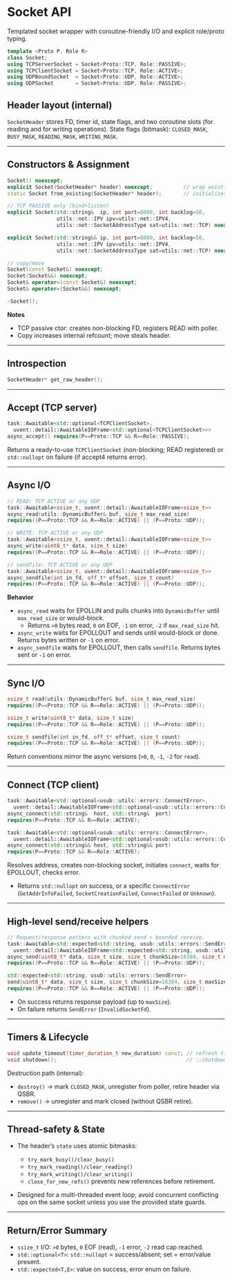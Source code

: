 # Socket API

Templated socket wrapper with coroutine-friendly I/O and explicit role/proto typing.

```cpp
template <Proto P, Role R>
class Socket;
using TCPServerSocket = Socket<Proto::TCP, Role::PASSIVE>;
using TCPClientSocket = Socket<Proto::TCP, Role::ACTIVE>;
using UDPBoundSocket  = Socket<Proto::UDP, Role::ACTIVE>;
using UDPSocket       = Socket<Proto::UDP, Role::PASSIVE>;
````

## Header layout (internal)

`SocketHeader` stores FD, timer id, state flags, and two coroutine slots (for reading and for writing operations).
State flags (bitmask): `CLOSED_MASK`, `BUSY_MASK`, `READING_MASK`, `WRITING_MASK`.

---

## Constructors & Assignment

```cpp
Socket() noexcept;
explicit Socket(SocketHeader* header) noexcept;          // wrap existing header (no FD dup)
static Socket from_existing(SocketHeader* header);       // initializes refcount state

// TCP PASSIVE only (bind+listen)
explicit Socket(std::string&  ip, int port=8080, int backlog=50,
                utils::net::IPV ipv=utils::net::IPV4,
                utils::net::SocketAddressType sat=utils::net::TCP) noexcept requires(P==Proto::TCP && R==Role::PASSIVE);

explicit Socket(std::string&& ip, int port=8080, int backlog=50,
                utils::net::IPV ipv=utils::net::IPV4,
                utils::net::SocketAddressType sat=utils::net::TCP) noexcept requires(P==Proto::TCP && R==Role::PASSIVE);

// copy/move
Socket(const Socket&) noexcept;
Socket(Socket&&) noexcept;
Socket& operator=(const Socket&) noexcept;
Socket& operator=(Socket&&) noexcept;

~Socket();
```

**Notes**

* TCP passive ctor: creates non-blocking FD, registers READ with poller.
* Copy increases internal refcount; move steals header.

---

## Introspection

```cpp
SocketHeader* get_raw_header();
```

---

## Accept (TCP server)

```cpp
task::Awaitable<std::optional<TCPClientSocket>,
  uvent::detail::AwaitableIOFrame<std::optional<TCPClientSocket>>>
async_accept() requires(P==Proto::TCP && R==Role::PASSIVE);
```

Returns a ready-to-use `TCPClientSocket` (non-blocking; READ registered) or `std::nullopt` on failure (if accept4 returns error).

---

## Async I/O

```cpp
// READ: TCP ACTIVE or any UDP
task::Awaitable<ssize_t, uvent::detail::AwaitableIOFrame<ssize_t>>
async_read(utils::DynamicBuffer& buf, size_t max_read_size)
requires((P==Proto::TCP && R==Role::ACTIVE) || (P==Proto::UDP));

// WRITE: TCP ACTIVE or any UDP
task::Awaitable<ssize_t, uvent::detail::AwaitableIOFrame<ssize_t>>
async_write(uint8_t* data, size_t size)
requires((P==Proto::TCP && R==Role::ACTIVE) || (P==Proto::UDP));

// sendfile: TCP ACTIVE or any UDP
task::Awaitable<ssize_t, uvent::detail::AwaitableIOFrame<ssize_t>>
async_sendfile(int in_fd, off_t* offset, size_t count)
requires((P==Proto::TCP && R==Role::ACTIVE) || (P==Proto::UDP));
```

**Behavior**

* `async_read` waits for EPOLLIN and pulls chunks into `DynamicBuffer` until `max_read_size` or would-block.
    * Returns `>0` bytes read, `0` on EOF, `-1` on error, `-2` if `max_read_size` hit.
* `async_write` waits for EPOLLOUT and sends until would-block or done. Returns bytes written or `-1` on error.
* `async_sendfile` waits for EPOLLOUT, then calls `sendfile`. Returns bytes sent or `-1` on error.

---

## Sync I/O

```cpp
ssize_t read(utils::DynamicBuffer& buf, size_t max_read_size)
requires((P==Proto::TCP && R==Role::ACTIVE) || (P==Proto::UDP));

ssize_t write(uint8_t* data, size_t size)
requires((P==Proto::TCP && R==Role::ACTIVE) || (P==Proto::UDP));

ssize_t sendfile(int in_fd, off_t* offset, size_t count)
requires((P==Proto::TCP && R==Role::ACTIVE) || (P==Proto::UDP));
```

Return conventions mirror the async versions (`>0`, `0`, `-1`, `-2` for `read`).

---

## Connect (TCP client)

```cpp
task::Awaitable<std::optional<usub::utils::errors::ConnectError>,
  uvent::detail::AwaitableIOFrame<std::optional<usub::utils::errors::ConnectError>>>
async_connect(std::string&  host, std::string&  port)
requires(P==Proto::TCP && R==Role::ACTIVE);

task::Awaitable<std::optional<usub::utils::errors::ConnectError>,
  uvent::detail::AwaitableIOFrame<std::optional<usub::utils::errors::ConnectError>>>
async_connect(std::string&& host, std::string&& port)
requires(P==Proto::TCP && R==Role::ACTIVE);
```

Resolves address, creates non-blocking socket, initiates `connect`, waits for EPOLLOUT, checks error.
* Returns `std::nullopt` on success, or a specific `ConnectError` (`GetAddrInfoFailed`, `SocketCreationFailed`, `ConnectFailed` or `Unknown`).

---

## High-level send/receive helpers

```cpp
// Request/response pattern with chunked send + bounded receive.
task::Awaitable<std::expected<std::string, usub::utils::errors::SendError>,
  uvent::detail::AwaitableIOFrame<std::expected<std::string, usub::utils::errors::SendError>>>
async_send(uint8_t* data, size_t size, size_t chunkSize=16384, size_t maxSize=65536)
requires((P==Proto::TCP && R==Role::ACTIVE) || (P==Proto::UDP));

std::expected<std::string, usub::utils::errors::SendError>
send(uint8_t* data, size_t size, size_t chunkSize=16384, size_t maxSize=65536)
requires((P==Proto::TCP && R==Role::ACTIVE) || (P==Proto::UDP));
```

* On success returns response payload (up to `maxSize`).
* On failure returns `SendError` (`InvalidSocketFd`).

---

## Timers & Lifecycle

```cpp
void update_timeout(timer_duration_t new_duration) const; // refresh timer wheel entry
void shutdown();                                          // ::shutdown(fd, SHUT_RDWR)
```

Destruction path (internal):

* `destroy()` → mark `CLOSED_MASK`, unregister from poller, retire header via QSBR.
* `remove()`  → unregister and mark closed (without QSBR retire).

---

## Thread-safety & State

* The header’s `state` uses atomic bitmasks:

    * `try_mark_busy()/clear_busy()`
    * `try_mark_reading()/clear_reading()`
    * `try_mark_writing()/clear_writing()`
    * `close_for_new_refs()` prevents new references before retirement.
* Designed for a multi-threaded event loop; avoid concurrent conflicting ops on the same socket unless you use the provided state guards.

---

## Return/Error Summary

* `ssize_t` I/O: `>0` bytes, `0` EOF (read), `-1` error, `-2` read cap reached.
* `std::optional<T>`: `std::nullopt` = success/absent; set = error/value present.
* `std::expected<T,E>`: value on success, error enum on failure.

```